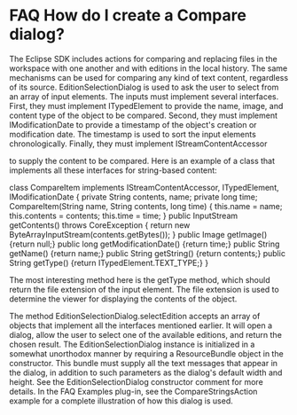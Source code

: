 

FAQ How do I create a Compare dialog?
=====================================

  

  

The Eclipse SDK includes actions for comparing and replacing files in the workspace with one another and with editions in the local history. The same mechanisms can be used for comparing any kind of text content, regardless of its source. EditionSelectionDialog is used to ask the user to select from an array of input elements. The inputs must implement several interfaces. First, they must implement ITypedElement to provide the name, image, and content type of the object to be compared. Second, they must implement IModificationDate to provide a timestamp of the object's creation or modification date. The timestamp is used to sort the input elements chronologically. Finally, they must implement IStreamContentAccessor

to supply the content to be compared. Here is an example of a class that implements all these interfaces for string-based content:

   class CompareItem implements IStreamContentAccessor,
            ITypedElement, IModificationDate {
      private String contents, name;
      private long time;
      CompareItem(String name, String contents, long time) {
         this.name = name;
         this.contents = contents;
         this.time = time;
      }
      public InputStream getContents() throws CoreException {
         return new ByteArrayInputStream(contents.getBytes());
      }
      public Image getImage() {return null;}
      public long getModificationDate() {return time;}
      public String getName() {return name;}
      public String getString() {return contents;}
      public String getType() {return ITypedElement.TEXT_TYPE;}
   }

The most interesting method here is the getType method, which should return the file extension of the input element. The file extension is used to determine the viewer for displaying the contents of the object.

  
The method EditionSelectionDialog.selectEdition accepts an array of objects that implement all the interfaces mentioned earlier. It will open a dialog, allow the user to select one of the available editions, and return the chosen result. The EditionSelectionDialog instance is initialized in a somewhat unorthodox manner by requiring a ResourceBundle object in the constructor. This bundle must supply all the text messages that appear in the dialog, in addition to such parameters as the dialog's default width and height. See the EditionSelectionDialog constructor comment for more details. In the FAQ Examples plug-in, see the CompareStringsAction example for a complete illustration of how this dialog is used.


